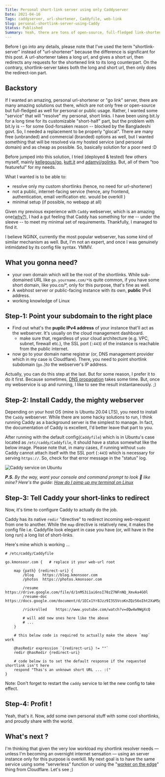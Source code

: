 ```yaml
---
Title: Personal short-link server using only Caddyserver
Date: 2021-04-16
Tags: caddyserver, url-shortener, Caddyfile, web-link
Slug: personal-shortlink-server-using-Caddy
Status: Published
Summary: Yeah, there are tons of open-source, full-fledged link-shorteners. But, none were exactly what I wanted. Hence, the minimal approach only utilizing the amazing webserver, `Caddy`. Here we go ...
---
```


Before I go into any details, please note that I've used the term "shortlink-server" instead of "url-shortener" because the difference is significant for this post. 
A url-shortener takes a long url, and gives a short url, then redirects any requests for the shortened link to its long counterpart. On the contrary, shortlink-server takes both the long and short url, then only does the redirect-ion part.

  
  
Backstory
---------
If I wanted an amazing, personal url-shortener or "go link" server, there are many amazing solutions out there, which are not only free or open-source but full-fledged as well for personal or public usage. Rather, I wanted some "service" that will "resolve" my personal, short links. I have been using bit.ly for a long time for its customizable "short-half" part, but the problem with bit.ly is -- for some God-forsaken reason -- blocked by the Bangladeshi govt. So, I needed a replacement to be properly "glocal".
There are many free (unbranded) and commercial (branded) options as well, but I wanted something that will be resolved via my hosted service (and personal domain) and as cheap as possible. So, basically solution for a poor nerd :D

Before jumped into this solution, I tried (deployed & tested) few others myself, mainly [kellegous/go](https://github.com/kellegous/go), [kutt.it](kutt.it) and [adamyi/golinks](https://github.com/adamyi/golinks). But, all of them "too featureful" for my needs. 


What I wanted is to be able to:

 * resolve only my custom shortlinks (hence, no need for url-shortener)
 * not a public, internet-facing service (hence, any frontend, authentication, email verification etc. would be overkill )
 * minimal setup (if possible, no webapp at all)

Given my previous experience with `Caddy` webserver, which is an amazing one([why?](https://caddyserver.com/docs/)), I had a gut feeling that Caddy has something for me -- under the sleeve -- to meet my minimal set of requirements. Thankfully, I managed to find it.

I believe NGINX, currently the most popular webserver, has some kind of similar mechanism as well. But, I'm not an expert, and once I was genuinely intimidated by its config file syntax. YMMV.

What you gonna need?
--------------------

 * your own domain which will be the root of the shortlinks. While sub-domained URL like `go.yourname.com/*`is quite common, if you have some short domain, like you.co/*, only for this purpose, that's fine as well.
 * A webhost server or public-facing instance with its own, **public** IPv4 address.
 * working knowledge of Linux


Step-1: Point your subdomain to the right place
-----------------------------------------------

 * Find out what's the **puplic IPv4 address** of your instance that'll act as the webserver. It's usually on the cloud management dashboard.
    * make sure that, regardless of your cloud architecture (e.g. VPC, subnet, firewall etc.), the SSL port (`:443`) of the instance is reachable from the public internet.
 * now go to your domain name registrar (or, DNS management provider which in my case is Cloudflare). There, you need to point shortlink subdomain (`go.`)to the webserver's IP address.

Actually, you can do this step at the last. But for some reason, I prefer it to do it first. Because sometimes, [DNS propagation](https://blog.cloudflare.com/never-deal-with-dns-propagation-again/) takes some time. But, once my webservice is up and running, I like to see the result instantaneously. ;)

Step-2: Install Caddy, the mighty webserver
-------------------------------------------
Depending on your host OS (mine is Ubuntu 20.04 LTS), you need to install the `Caddy` webserver. While there are some hacky solutions to run, I think running Caddy as a background server is the simplest to manage.
In fact, the documentation of Caddy is excellent, I'd better leave that part to you. 

After running with the default config(`Caddyfile`) which is in Ubuntu's case located as `/etc/caddy/Caddyfile`, it should have a status somewhat like the below image. Please note that, in many cases, if running without `sudo` Caddy cannot attach itself with the SSL port (`:443`) which is necessary for serving `https://`.  So, check for that error message in the "status" log.

![Caddy service on Ubuntu](https://i.imgur.com/cfS5nvZ.png?1)

***P.S.** By the way, want your console and command prompt to look 🚀 like mine? Here's the guide: [How do I pimp up my terminal on Linux](https://blog.kmonsoor.com/pimp-up-my-terminal/)*

Step-3: Tell Caddy your short-links to redirect
-----------------------------------------------
Now, it's time to configure Caddy to actually do the job.

Caddy has its native `redir` "directive" to redirect incoming web-request from one to another. While the `map` directive is relatively new, it makes the config file i.e. Caddyfile look elegant in case you have (or, will have in the long run) a long list of short-links.


Here's mine which is working ...  


```
# /etc/caddy/Caddyfile

go.kmonsoor.com {   # replace it your web-url root

    map {path} {redirect-uri} {
        /blog    https://blog.kmonsoor.com
        /photos  https://photos.kmonsoor.com

        /resume     https://drive.google.com/file/d/1nMS3i1ai6nsI70zZ7NFnNQ_XmvAa4GOl
        /resume-doc https://docs.google.com/document/d/1ECx1Yr8Jzz9I3S5VcoKnZQz56oIht2XaM5gSNetcWag

        /rickrolled    https://www.youtube.com/watch?v=dQw4w9WgXcQ
        
        # will add new ones here like the above
        # ...
    }

    # this below code is required to actually make the above `map` work

    @hasRedir expression `{redirect-uri} != ""`
    redir @hasRedir {redirect-uri}

    # code below is to set the default response if the requested shortlink isn't here
    respond "Thas's an unknown short URL ... :("  
}
```

Note: Don't forget to restart the `caddy` service to let the new config to take effect.

Step-4: Profit !
----------------
Yeah, that's it. Now, add some own personal stuff with some cool shortlinks, and proudly share with the world.


What's next ?
-------------
I'm thinking that given the very low workload my shortlink resolver needs — unless I'm becoming an overnight internet sensation — using an server instance only for this purpose is overkill. My next goal is to have the same service using some "serverless" function or using the "[worker on the edge](https://developers.cloudflare.com/workers/examples/redirect)" thing from Cloudflare. Let's see ;)
